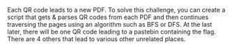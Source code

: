 Each QR code leads to a new PDF. To solve this challenge, you can create a script
that gets & parses QR codes from each PDF and then continues traversing the pages
using an algorithm such as BFS or DFS. At the last later, there will be one QR
code leading to a pastebin containing the flag. There are 4 others that lead to
various other unrelated places.

